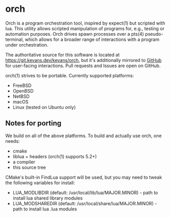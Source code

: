 # orch

Orch is a program orchestration tool, inspired by expect(1) but scripted with
lua.  This utility allows scripted manipulation of programs for, e.g., testing
or automation purposes.  Orch drives spawn processes over a pts(4)
pseudo-terminal, which allows for a broader range of interactions with a program
under orchestration.

The authoritative source for this software is located at
https://git.kevans.dev/kevans/orch, but it's additionally mirrored to
[GitHub](https://github.com/kevans91/orch) for user-facing interactions.  Pull
requests and Issues are open on GitHub.

orch(1) strives to be portable.  Currently supported platforms:
 - FreeBSD
 - OpenBSD
 - NetBSD
 - macOS
 - Linux (tested on Ubuntu only)

## Notes for porting

We build on all of the above platforms.  To build and actually use orch, one
needs:

 - cmake
 - liblua + headers (orch(1) supports 5.2+)
 - a compiler
 - this source tree

CMake's built-in FindLua support will be used, but you may need to tweak the
following variables for install:

 - LUA_MODLIBDIR (default: /usr/local/lib/lua/MAJOR.MINOR) - path to install lua
    shared library modules
 - LUA_MODSHAREDIR (default: /usr/local/share/lua/MAJOR.MINOR) - path to install
    lua .lua modules
